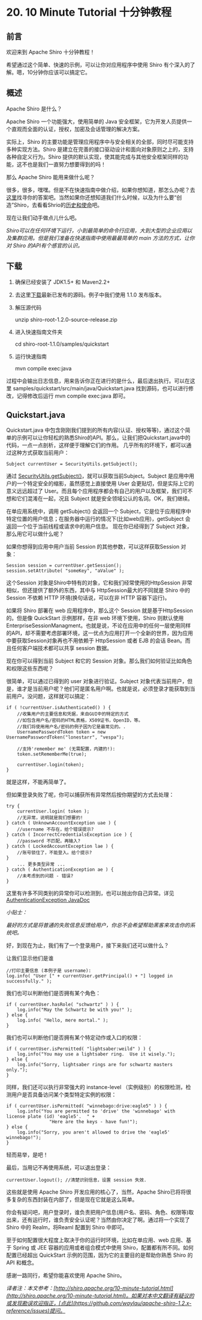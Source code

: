 # 20. 10 Minute Tutorial 十分钟教程


## 前言

欢迎来到 Apache Shiro 十分钟教程！

希望通过这个简单、快速的示例，可以让你对应用程序中使用 Shiro 有个深入的了解。嗯，10分钟你应该可以搞定它。

## 概述

Apache Shiro 是什么？

Apache Shiro 一个功能强大，使用简单的 Java 安全框架，它为开发人员提供一个直观而全面的认证，授权，加密及会话管理的解决方案。

实际上，Shiro 的主要功能是管理应用程序中与安全相关的全部，同时尽可能支持多种实现方法。Shiro 是建立在完善的接口驱动设计和面向对象原则之上的，支持各种自定义行为。Shiro 提供的默认实现，使其能完成与其他安全框架同样的功能，这不也是我们一直努力想要得到的吗！

那么 Apache Shiro 能用来做什么呢？

很多，很多，嘿嘿。但是不在快速指南中做介绍，如果你想知道，那怎么办呢？去[这里](http://shiro.apache.org/features.html)找寻你的答案吧。当然如果你还想知道我们什么时候，以及为什么要“创造”Shiro，去看看Shrio的[历史和使命](http://shiro.apache.org/what-is-shiro.html)吧。

现在让我们动手做点儿什么吧。

*Shiro可以在任何环境下运行，小到最简单的命令行应用，大到大型的企业应用以及集群应用。但是我们准备在快速指南中使用最最简单的 main 方法的方式，让你对 Shiro 的API有个感官的认识。*

## 下载

1. 确保已经安装了 JDK1.5+ 和 Maven2.2+

2. 去这里[下载](http://shiro.apache.org/download.html)最新已发布的源码。例子中我们使用 1.1.0 发布版本。

3. 解压源代码

	unzip shiro-root-1.2.0-source-release.zip

4. 进入快速指南文件夹

	cd shiro-root-1.1.0/samples/quickstart

5. 运行快速指南

	mvn compile exec:java

过程中会输出日志信息，用来告诉你正在进行的是什么，最后退出执行。可以在这里 samples/quickstart/src/main/java/Quickstart.java 找到源码，也可以进行修改，记得修改后运行 mvn compile exec:java  即可。

## Quickstart.java

Quickstart.java 中包含刚刚我们提到的所有内容(认证、授权等等)，通过这个简单的示例可以让你轻松的熟悉Shiro的API。那么，让我们把Quickstart.java中的代码，一点一点剖析，这样便于理解它们的作用。 几乎所有的环境下，都可以通过这种方式获取当前用户：

	Subject currentUser = SecurityUtils.getSubject();

通过 [SecurityUtils.getSubject()](http://shiro.apache.org/static/current/apidocs/org/apache/shiro/SecurityUtils.html)，就可以获取当前Subject。Subject 是应用中用户的一个特定安全的缩影，虽然感觉上直接使用 User 会更贴切，但是实际上它的意义远远超过了 User。而且每个应用程序都会有自己的用户以及框架，我们可不想和它们混淆在一起，况且 Subject 就是安全领域公认的名词。OK，我们继续。

在单应用系统中，调用 getSubject() 会返回一个 Subject，它是位于应用程序中特定位置的用户信息；在服务器中运行的情况下(比如web应用)，getSubject 会返回一个位于当前线程或请求中的用户信息。 现在你已经得到了 Subject 对象，那么用它可以做什么呢？

如果你想得到应用中用户当前 Session 的其他参数，可以这样获取Session 对象：

	Session session = currentUser.getSession();
	session.setAttribute( "someKey", "aValue" );

这个Session 对象是Shiro中特有的对象，它和我们经常使用的HttpSession 非常相似，但还提供了额外的东西，其中与 HttpSession最大的不同就是 Shiro 中的 Session 不依赖 HTTP 环境(换句话说，可以在非 HTTP 容器下运行)。

如果将 Shiro 部署在 web 应用程序中，那么这个 Session 就是基于HttpSession 的。但是像 QuickStart 示例那样，在非 web 环境下使用，Shiro 则默认使用 EnterpriseSessionManagment。也就是说，不论在应用中的任何一层使用同样的API，却不需要考虑部署环境，这一优点为应用打开一个全新的世界，因为应用中要获取Session对象再也不用依赖于 HttpSession 或者 EJB 的会话 Bean。而且任何客户端技术都可以共享 session 数据。

现在你可以得到当前 Subject 和它的 Session 对象。那么我们如何验证比如角色和权限这些东西呢？

很简单，可以通过已得到的 user 对象进行验证。Subject 对象代表当前用户，但是，谁才是当前用户呢？他们可是匿名用户啊。也就是说，必须登录才能获取到当前用户。没问题，这样就可以搞定：

	if ( !currentUser.isAuthenticated() ) {
	    //收集用户的主要信息和凭据，来自GUI中的特定的方式
		//如包含用户名/密码的HTML表格，X509证书，OpenID，等。
		//我们将使用用户名/密码的例子因为它是最常见的。.
	    UsernamePasswordToken token = new UsernamePasswordToken("lonestarr", "vespa");
	
	    //支持'remember me' (无需配置，内建的!):
	    token.setRememberMe(true);
	
	    currentUser.login(token);
	}


就是这样，不能再简单了。

但如果登录失败了呢，你可以捕获所有异常然后按你期望的方式去处理：

	try {
	    currentUser.login( token );
	    //无异常，说明就是我们想要的!
	} catch ( UnknownAccountException uae ) {
	    //username 不存在，给个错误提示?
	} catch ( IncorrectCredentialsException ice ) {
	    //password 不匹配，再输入?
	} catch ( LockedAccountException lae ) {
	    //账号锁住了，不能登入。给个提示?
	} 
	    ... 更多类型异常 ...
	} catch ( AuthenticationException ae ) {
	    //未考虑到的问题 - 错误?
	}


这里有许多不同类别的异常你可以检测到，也可以抛出你自己异常。详见
[AuthenticationException JavaDoc](http://shiro.apache.org/static/current/apidocs/org/apache/shiro/authc/AuthenticationException.html)

*小贴士：*

*最好的方式是将普通的失败信息反馈给用户，你总不会希望帮助黑客来攻击你的系统吧。*

好，到现在为止，我们有了一个登录用户，接下来我们还可以做什么？
 
让我们显示他们是谁

	//打印主要信息 (本例子是 username):
	log.info( "User [" + currentUser.getPrincipal() + "] logged in successfully." );

我们也可以判断他们是否拥有某个角色：
	
	if ( currentUser.hasRole( "schwartz" ) ) {
	    log.info("May the Schwartz be with you!" );
	} else {
	    log.info( "Hello, mere mortal." );
	}

我们也可以判断他们是否拥有某个特定动作或入口的权限：
	
	if ( currentUser.isPermitted( "lightsaber:weild" ) ) {
	    log.info("You may use a lightsaber ring.  Use it wisely.");
	} else {
	    log.info("Sorry, lightsaber rings are for schwartz masters only.");
	}

同样，我们还可以执行非常强大的 instance-level （实例级别）的权限检测，检测用户是否具备访问某个类型特定实例的权限：

	if ( currentUser.isPermitted( "winnebago:drive:eagle5" ) ) {
	    log.info("You are permitted to 'drive' the 'winnebago' with license plate (id) 'eagle5'.  " +
	                "Here are the keys - have fun!");
	} else {
	    log.info("Sorry, you aren't allowed to drive the 'eagle5' winnebago!");
	}

轻而易举，是吧！

最后，当用记不再使用系统，可以退出登录：

	currentUser.logout(); //清楚识别信息，设置 session 失效.

这些就是使用 Apache Shiro 开发应用的核心了，当然，Apache Shiro已将将很多复杂的东西封装在内部了，但是现在它就是这么简单。

你会有疑问吧，用户登录时，谁负责把用户信息(用户名、密码、角色、权限等)取出来，还有运行时，谁负责安全认证呢？当然由你决定了啊。通过将一个实现了 Shiro 中的 Realm，将Reaml 配置到 Shiro 中即可。

至于如何配置很大程度上取决于你的运行时环境，比如在单应用、web 应用、基于 Spring 或 JEE 容器的应用或者组合模式中使用 Shiro，配置都有所不同。如何配置已经超出 QuickStart 示例的范围，因为它的主要目的是帮助你熟悉 Shiro 的 API 和概念。



感谢一路同行，希望你能喜欢使用 Apache Shiro。


*译者注：本文参考：[http://shiro.apache.org/10-minute-tutorial.html](http://shiro.apache.org/10-minute-tutorial.html)。如果对本中文翻译有疑议的或发现勘误欢迎指正，[点此](https://github.com/waylau/apache-shiro-1.2.x-reference/issues)提问。*